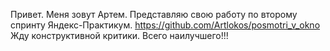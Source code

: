 Привет.
Меня зовут Артем. Представляю свою работу по второму спринту Яндекс-Практикум.
https://github.com/Artlokos/posmotri_v_okno
Жду конструктивной критики. Всего наилучшего!!!
